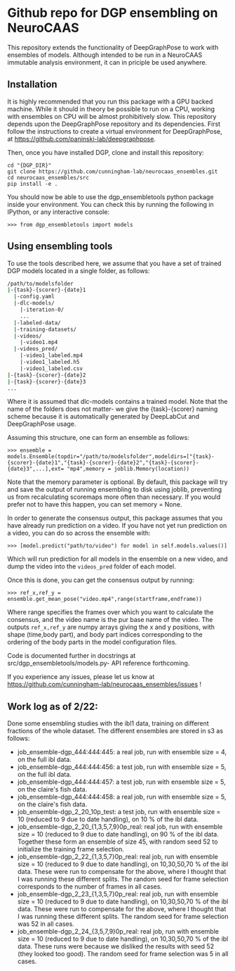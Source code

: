 # Github repo for DGP ensembling on NeuroCAAS 

This repository extends the functionality of DeepGraphPose to work with ensembles of models. Although intended to be run in a NeuroCAAS immutable analysis environment, it can in priciple be used anywhere. 

## Installation 
It is highly recommended that you run this package with a GPU backed machine. While it should in theory be possible to run on a CPU, working with ensembles on CPU will be almost prohibitively slow. 
This repository depends upon the DeepGraphPose repository and its dependencies. First follow the instructions to create a virtual environment for DeepGraphPose, at https://github.com/paninski-lab/deepgraphpose. 

Then, once you have installed DGP, clone and install this repository: 

```
cd "{DGP_DIR}"
git clone https://github.com/cunningham-lab/neurocaas_ensembles.git
cd neurocaas_ensembles/src
pip install -e .
```

You should now be able to use the dgp_ensembletools python package inside your environment. You can check this by running the following in IPython, or any interactive console: 

```
>>> from dgp_ensembletools import models
```


## Using ensembling tools
To use the tools described here, we assume that you have a set of trained DGP models located in a single folder, as follows: 
```bash
/path/to/modelsfolder
|-{task}-{scorer}-{date}1 
  |-config.yaml
  |-dlc-models/
    |-iteration-0/
    ...
  |-labeled-data/
  |-training-datasets/
  |-videos/
    |-video1.mp4
  |-videos_pred/
    |-video1_labeled.mp4 
    |-video1_labeled.h5 
    |-video1_labeled.csv 
|-{task}-{scorer}-{date}2 
|-{task}-{scorer}-{date}3 
... 

```
Where it is assumed that dlc-models contains a trained model. 
Note that the name of the folders does not matter- we give the {task}-{scorer} naming scheme because it is automatically generated by DeepLabCut and DeepGraphPose usage. 

Assuming this structure, one can form an ensemble as follows: 
```
>>> ensemble = models.Ensemble(topdir="/path/to/modelsfolder",modeldirs=["{task}-{scorer}-{date}1","{task}-{scorer}-{date}2","{task}-{scorer}-{date}3",...],ext= "mp4",memory = joblib.Memory(location))
```

Note that the memory parameter is optional. By default, this package will try and save the output of running ensembling to disk using joblib, preventing us from recalculating scoremaps more often than necessary. If you would prefer not to have this happen, you can set memory = None. 

In order to generate the consensus output, this package assumes that you have already run prediction on a video. If you have not yet run prediction on a video, you can do so across the ensemble with:  
```
>>> [model.predict("path/to/video") for model in self.models.values()]
```
Which will run prediction for all models in the ensemble on a new video, and dump the video into the `videos_pred` folder of each model. 

Once this is done, you can get the consensus output by running:

```
>>> ref_x,ref_y = ensemble.get_mean_pose("video.mp4",range(startframe,endframe))
```
Where range specifies the frames over which you want to calculate the consensus, and the video name is the pur base name of the video.
The outputs `ref_x,ref_y` are numpy arrays giving the x and y positions, with shape (time,body part), and body part indices corresponding to the ordering of the body parts in the model configuration files. 

Code is documented further in docstrings at src/dgp_ensembletools/models.py- API reference forthcoming. 

If you experience any issues, please let us know at https://github.com/cunningham-lab/neurocaas_ensembles/issues ! 


## Work log as of 2/22: 

Done some ensembling studies with the ibl1 data, training on different fractions of the whole dataset. The different ensembles are stored in s3 as follows: 

- job_ensemble-dgp_444:444:445: a real job, run with ensemble size = 4, on the full ibl data. 
- job_ensemble-dgp_444:444:456: a test job, run with ensemble size = 5, on the full ibl data. 
- job_ensemble-dgp_444:444:457: a test job, run with ensemble size = 5, on the claire's fish data. 
- job_ensemble-dgp_444:444:458: a real job, run with ensemble size = 5, on the claire's fish data. 
- job_ensemble-dgp_2_20_10p_test: a test job, run with ensemble size = 10 (reduced to 9 due to date handling), on 10 % of the ibl data. 
- job_ensemble-dgp_2_20_{1,3,5,7,9}0p_real: real job, run with ensemble size = 10 (reduced to 9 due to date handling), on 90 % of the ibl data. Together these form an ensemble of size 45, with random seed 52 to initialize the training frame selection. 
- job_ensemble-dgp_2_22_{1,3,5,7}0p_real: real job, run with ensemble size = 10 (reduced to 9 due to date handling), on 10,30,50,70 % of the ibl data. These were run to compensate for the above, where I thought that I was running these different splits. The random seed for frame selection corresponds to the number of frames in all cases.  
- job_ensemble-dgp_2_23_{1,3,5,7}0p_real: real job, run with ensemble size = 10 (reduced to 9 due to date handling), on 10,30,50,70 % of the ibl data. These were run to compensate for the above, where I thought that I was running these different splits. The random seed for frame selection was 52 in all cases.  
- job_ensemble-dgp_2_24_{3,5,7,9}0p_real: real job, run with ensemble size = 10 (reduced to 9 due to date handling), on 10,30,50,70 % of the ibl data. These runs were because we disliked the results with seed 52 (they looked too good). The random seed for frame selection was 5 in all cases.  



